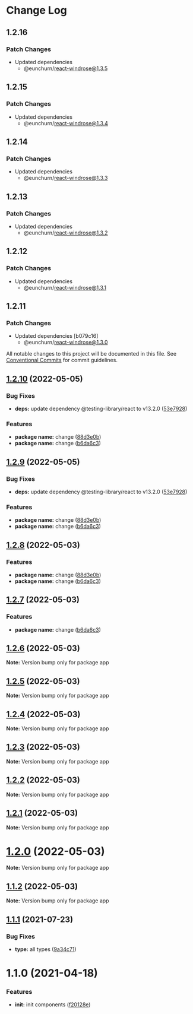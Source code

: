 # Change Log

## 1.2.16

### Patch Changes

- Updated dependencies
  - @eunchurn/react-windrose@1.3.5

## 1.2.15

### Patch Changes

- Updated dependencies
  - @eunchurn/react-windrose@1.3.4

## 1.2.14

### Patch Changes

- Updated dependencies
  - @eunchurn/react-windrose@1.3.3

## 1.2.13

### Patch Changes

- Updated dependencies
  - @eunchurn/react-windrose@1.3.2

## 1.2.12

### Patch Changes

- Updated dependencies
  - @eunchurn/react-windrose@1.3.1

## 1.2.11

### Patch Changes

- Updated dependencies [b079c16]
  - @eunchurn/react-windrose@1.3.0

All notable changes to this project will be documented in this file.
See [Conventional Commits](https://conventionalcommits.org) for commit guidelines.

## [1.2.10](https://github.com-eunchurn/eunchurn/components/compare/v1.2.5...v1.2.10) (2022-05-05)

### Bug Fixes

- **deps:** update dependency @testing-library/react to v13.2.0 ([53e7928](https://github.com-eunchurn/eunchurn/components/commit/53e7928001deb5a744e1606f360c0e3aaa8f6746))

### Features

- **package name:** change ([88d3e0b](https://github.com-eunchurn/eunchurn/components/commit/88d3e0b8e03d9bed9bbc9507799edeae19b85cd8))
- **package name:** change ([b6da6c3](https://github.com-eunchurn/eunchurn/components/commit/b6da6c31d1aa871969ddf1e2d111d1d3c3f299da))

## [1.2.9](https://github.com-eunchurn/eunchurn/components/compare/v1.2.5...v1.2.9) (2022-05-05)

### Bug Fixes

- **deps:** update dependency @testing-library/react to v13.2.0 ([53e7928](https://github.com-eunchurn/eunchurn/components/commit/53e7928001deb5a744e1606f360c0e3aaa8f6746))

### Features

- **package name:** change ([88d3e0b](https://github.com-eunchurn/eunchurn/components/commit/88d3e0b8e03d9bed9bbc9507799edeae19b85cd8))
- **package name:** change ([b6da6c3](https://github.com-eunchurn/eunchurn/components/commit/b6da6c31d1aa871969ddf1e2d111d1d3c3f299da))

## [1.2.8](https://github.com-eunchurn/eunchurn/components/compare/v1.2.5...v1.2.8) (2022-05-03)

### Features

- **package name:** change ([88d3e0b](https://github.com-eunchurn/eunchurn/components/commit/88d3e0b8e03d9bed9bbc9507799edeae19b85cd8))
- **package name:** change ([b6da6c3](https://github.com-eunchurn/eunchurn/components/commit/b6da6c31d1aa871969ddf1e2d111d1d3c3f299da))

## [1.2.7](https://github.com-eunchurn/eunchurn/components/compare/v1.2.5...v1.2.7) (2022-05-03)

### Features

- **package name:** change ([b6da6c3](https://github.com-eunchurn/eunchurn/components/commit/b6da6c31d1aa871969ddf1e2d111d1d3c3f299da))

## [1.2.6](https://github.com-eunchurn/eunchurn/components/compare/v1.2.5...v1.2.6) (2022-05-03)

**Note:** Version bump only for package app

## [1.2.5](https://github.com-eunchurn/eunchurn/components/compare/v1.2.4...v1.2.5) (2022-05-03)

**Note:** Version bump only for package app

## [1.2.4](https://github.com-eunchurn/eunchurn/components/compare/v1.2.3...v1.2.4) (2022-05-03)

**Note:** Version bump only for package app

## [1.2.3](https://github.com-eunchurn/eunchurn/components/compare/v1.2.2...v1.2.3) (2022-05-03)

**Note:** Version bump only for package app

## [1.2.2](https://github.com-eunchurn/eunchurn/components/compare/v1.2.1...v1.2.2) (2022-05-03)

**Note:** Version bump only for package app

## [1.2.1](https://github.com-eunchurn/eunchurn/components/compare/v1.1.2...v1.2.1) (2022-05-03)

**Note:** Version bump only for package app

# [1.2.0](https://github.com-eunchurn/eunchurn/components/compare/v1.1.2...v1.2.0) (2022-05-03)

**Note:** Version bump only for package app

## [1.1.2](https://github.com-eunchurn/eunchurn/components/compare/v1.2.0...v1.1.2) (2022-05-03)

**Note:** Version bump only for package app

## [1.1.1](https://github.com-eunchurn/eunchurn/components/compare/v1.1.0...v1.1.1) (2021-07-23)

### Bug Fixes

- **type:** all types ([9a34c71](https://github.com-eunchurn/eunchurn/components/commit/9a34c715c73efee73b8eb3eb964f4aa4b7c99898))

# 1.1.0 (2021-04-18)

### Features

- **init:** init components ([f20128e](https://github.com-eunchurn/eunchurn/components/commit/f20128e69178704d5c992c5da3f8a2461b7b526a))
